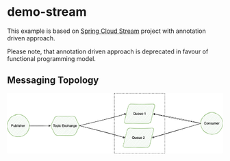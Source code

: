 # demo-stream

This example is based on [Spring Cloud Stream](https://docs.spring.io/spring-cloud-stream/docs/current/reference/html/) project with annotation driven approach.

Please note, that annotation driven approach is deprecated in favour of functional programming model.

## Messaging Topology
![image info](../images/basic.png)
